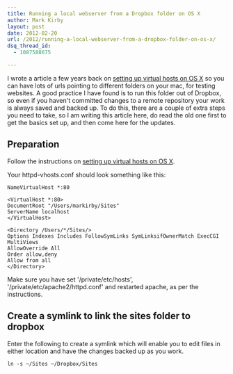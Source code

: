 ```yaml
---
title: Running a local webserver from a Dropbox folder on OS X
author: Mark Kirby
layout: post
date: 2012-02-20
url: /2012/running-a-local-webserver-from-a-dropbox-folder-on-os-x/
dsq_thread_id:
  - 1087588675

---
```

I wrote a article a few years back on [setting up virtual hosts on OS X][1] so you can have lots of urls pointing to different folders on your mac, for testing websites. A good practice I have found is to run this folder out of Dropbox, so even if you haven't committed changes to a remote repository your work is always saved and backed up. To do this, there are a couple of extra steps you need to take, so I am writing this article here, do read the old one first to get the basics set up, and then come here for the updates.

## Preparation

Follow the instructions on [setting up virtual hosts on OS X][1].

Your httpd-vhosts.conf should look something like this:

    NameVirtualHost *:80

    <VirtualHost *:80>  
    DocumentRoot "/Users/markirby/Sites"  
    ServerName localhost  
    </VirtualHost>

    <Directory /Users/*/Sites/>  
    Options Indexes Includes FollowSymLinks SymLinksifOwnerMatch ExecCGI MultiViews  
    AllowOverride All  
    Order allow,deny  
    Allow from all  
    </Directory>  

Make sure you have set '/private/etc/hosts', '/private/etc/apache2/httpd.conf' and restarted apache, as per the instructions.

## Create a symlink to link the sites folder to dropbox

Enter the following to create a symlink which will enable you to edit files in either location and have the changes backed up as you work.

    ln -s ~/Sites ~/Dropbox/Sites  

 [1]: /2008/setting-up-virtual-hosts-on-os-x-leopard/